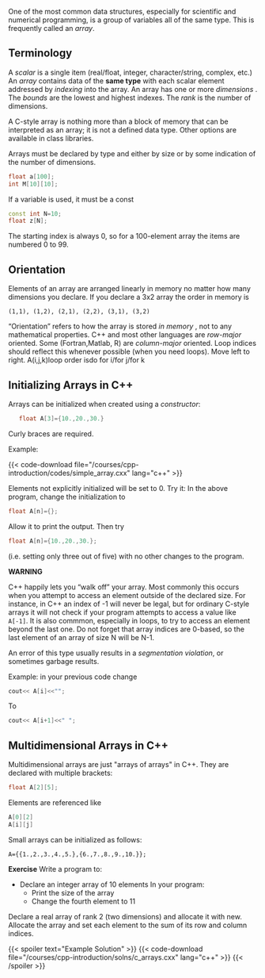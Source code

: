 One of the most common data structures, especially for scientific and numerical programming, is a group of variables all of the same type.  This is frequently called an _array_.

## Terminology

A _scalar_ is a single item (real/float, integer, character/string, complex, etc.)
An _array_ contains data of the __same type__ with each scalar element addressed by _indexing_ into the array.
An array has one or more _dimensions_ .  The _bounds_ are the lowest and highest indexes.  The _rank_ is the number of dimensions.

A C-style array is nothing more than a block of memory that can be interpreted as an array; it is not a defined data type.  Other options are available in class libraries.

Arrays must be declared by type and either by size or by some indication of the number of dimensions.
```c++
float a[100];
int M[10][10];
```
If a variable is used, it must be a const
```c++
const int N=10;
float z[N];
```
The starting index is always 0, so for a 100-element array the items are numbered 0 to 99.

## Orientation

Elements of an array are arranged linearly in memory no matter how many dimensions you declare.  If you declare a 3x2 array the order in memory is
```no-highlight
(1,1), (1,2), (2,1), (2,2), (3,1), (3,2)
```
“Orientation” refers to how the array is stored _in_  _memory_ , not to any mathematical properties.
C++ and most other languages are _row-major_ oriented.  Some (Fortran,Matlab, R) are _column-major_ oriented.
Loop indices should reflect this whenever possible (when you need loops).
Move left to right.
A(i,j,k)loop order isdo for i/for j/for k

## Initializing Arrays in C++

Arrays can be initialized when created using a _constructor_:
```c++
   float A[3]={10.,20.,30.}
```
Curly braces are required.

Example:

{{< code-download file="/courses/cpp-introduction/codes/simple_array.cxx" lang="c++" >}}

Elements not explicitly initialized will be set to 0.
Try it: In the above program, change the initialization to
```c++
float A[n]={};
```
Allow it to print the output.  Then try
```c++
float A[n]={10.,20.,30.};
```
(i.e. setting only three out of five) with no other changes to the program.

**WARNING**

C++ happily lets you “walk off” your array.
Most commonly this occurs when you attempt to access an element outside of the declared size.  For instance, in C++ an index of -1 will never be legal, but for ordinary C-style arrays it will not check if your program attempts to access a value like `A[-1]`.  It is also commmon, especially in loops, to try to access an element beyond the last one.  Do not forget that array indices are 0-based, so the last element of an array of size N will be N-1.

An error of this type usually results in a _segmentation violation_, or sometimes garbage results.

Example: in your previous code change
```c++
cout<< A[i]<<"";
```
To
```c++
cout<< A[i+1]<<" ";
```

## Multidimensional Arrays in C++

Multidimensional arrays are just "arrays of arrays" in C++.
They are declared with multiple brackets:
```c++
float A[2][5];
```
Elements are referenced like
```c++
A[0][2]
A[i][j]
```
Small arrays can be initialized as follows:
```
A={{1.,2.,3.,4.,5.},{6.,7.,8.,9.,10.}};
```

**Exercise**
Write a program to:
* Declare an integer array of 10 elements
In your program:
  * Print the size of the array
  * Change the fourth element to 11

Declare a real array of rank 2 (two dimensions) and allocate it with new.  Allocate the array and set each element to the sum of its row and column indices.

{{< spoiler text="Example Solution" >}}
{{< code-download file="/courses/cpp-introduction/solns/c_arrays.cxx" lang="c++" >}}
{{< /spoiler >}}

